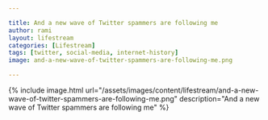 ```yaml
---

title: And a new wave of Twitter spammers are following me
author: rami
layout: lifestream 
categories: [Lifestream]
tags: [twitter, social-media, internet-history]
image: and-a-new-wave-of-twitter-spammers-are-following-me.png

---
```


{% include image.html url="/assets/images/content/lifestream/and-a-new-wave-of-twitter-spammers-are-following-me.png" description="And a new wave of Twitter spammers are following me" %}

